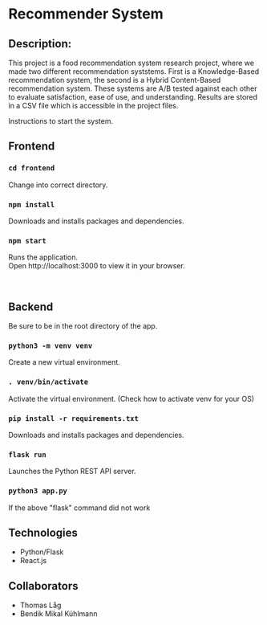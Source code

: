 # Recommender System

## Description:
This project is a food recommendation system research project, where we made two different recommendation syststems. First is a Knowledge-Based recommendation system, the second is a Hybrid Content-Based recommendation system. These systems are A/B tested against each other to evaluate satisfaction, ease of use, and understanding. Results are stored in a CSV file which is accessible in the project files.

Instructions to start the system.

## Frontend

### `cd frontend`

Change into correct directory.

### `npm install`

Downloads and installs packages and dependencies.

### `npm start`

Runs the application.\
Open http://localhost:3000 to view it in your browser.

<br />

## Backend

Be sure to be in the root directory of the app.

### `python3 -m venv venv`

Create a new virtual environment.

### `. venv/bin/activate`

Activate the virtual environment. (Check how to activate venv for your OS)

### `pip install -r requirements.txt`

Downloads and installs packages and dependencies.

### `flask run`

Launches the Python REST API server.

### `python3 app.py`

If the above "flask" command did not work

## Technologies
+ Python/Flask
+ React.js

## Collaborators
+ Thomas Låg
+ Bendik Mikal Kúhlmann
